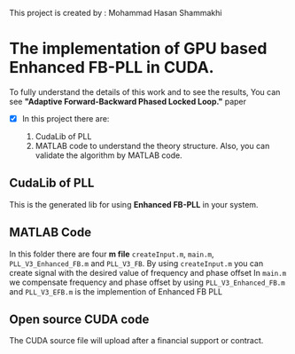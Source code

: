 This project is created by : Mohammad Hasan Shammakhi

# The implementation of GPU based Enhanced FB-PLL in CUDA.

To fully understand the details of this work and to see the results, You can see **"Adaptive Forward-Backward Phased Locked Loop."** paper

- [x] In this project there are:

    1. CudaLib of PLL
    2. MATLAB code to understand the theory structure. Also, you can validate the algorithm by MATLAB code.
    
    
## CudaLib of PLL

This is the generated lib for using **Enhanced FB-PLL** in your system. 

## MATLAB Code

In this folder there are four **m file** `createInput.m`, `main.m`, `PLL_V3_Enhanced_FB.m` and `PLL_V3_FB`.
By using `createInput.m` you can create signal with the desired value of frequency and phase offset
In `main.m` we compensate frequency and phase offset by using  `PLL_V3_Enhanced_FB.m`
and `PLL_V3_EFB.m` is the implemention of Enhanced FB PLL

## Open source CUDA code

The CUDA source file will upload after a financial support or contract.
